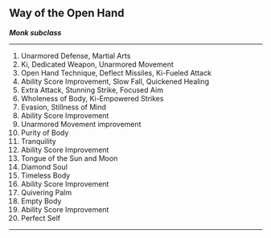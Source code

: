 ﻿## Way of the Open Hand

***Monk subclass***

___
1. Unarmored Defense, Martial Arts
2. Ki, Dedicated Weapon, Unarmored Movement
3. Open Hand Technique, Deflect Missiles, Ki-Fueled Attack
4. Ability Score Improvement, Slow Fall, Quickened Healing
5. Extra Attack, Stunning Strike, Focused Aim
6. Wholeness of Body, Ki-Empowered Strikes
7. Evasion, Stillness of Mind
8. Ability Score Improvement
9. Unarmored Movement improvement
10. Purity of Body
11. Tranquility
12. Ability Score Improvement
13. Tongue of the Sun and Moon
14. Diamond Soul
15. Timeless Body
16. Ability Score Improvement
17. Quivering Palm
18. Empty Body
19. Ability Score Improvement
20. Perfect Self

---
